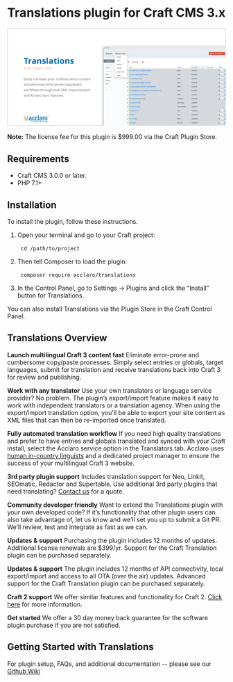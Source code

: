 # Translations plugin for Craft CMS 3.x

![repo-img](./resources/img/image.jpg)

**Note:** The license fee for this plugin is $999.00 via the Craft Plugin Store.

<!-- ## Used By -->
<!-- [Clients go here] -->

## Requirements
- Craft CMS 3.0.0 or later.
- PHP 7.1+

## Installation

To install the plugin, follow these instructions.

1. Open your terminal and go to your Craft project:

        cd /path/to/project

2. Then tell Composer to load the plugin:

        composer require acclaro/translations

3. In the Control Panel, go to Settings → Plugins and click the “Install” button for Translations.

You can also install Translations via the Plugin Store in the Craft Control Panel.

## Translations Overview

**Launch multilingual Craft 3 content fast** Eliminate error-prone and cumbersome copy/paste processes. Simply select entries or globals, target languages, submit for translation and receive translations back into Craft 3 for review and publishing.

**Work with any translator** Use your own translators or language service provider? No problem. The plugin’s export/import feature makes it easy to work with independent translators or a translation agency. When using the export/import translation option, you'll be able to export your site content as XML files that can then be re-imported once translated.

**Fully automated translation workflow** If you need high quality translations and prefer to have entries and globals translated and synced with your Craft install, select the Acclaro service option in the Translators tab. Acclaro uses [human in-country linguists](https://www.acclaro.com/services/?utm_campaign=Craft%20Plugin%20Store&utm_source=Craft%20Plugin%20Store%20Listing%20-%20Human%20Translation%20Services&utm_medium=Listing) and a dedicated project manager to ensure the success of your multilingual Craft 3 website.

**3rd party plugin support** Includes translation support for Neo, Linkit, SEOmatic, Redactor and Supertable. Use additional 3rd party plugins that need translating? [Contact us](http://www.acclaro.com/translation-services-cost/?utm_campaign=Craft%20Plugin%20Store&utm_source=Craft%20Plugin%20Store%20Listing%20-%20Third%20Party%20Plugins%20Quote&utm_medium=Listing) for a quote.

**Community developer friendly** Want to extend the Translations plugin with your own developed code? If it’s functionality that other plugin users can also take advantage of, let us know and we’ll set you up to submit a Git PR.  We’ll review, test and integrate as fast as we can.

**Updates & support** Purchasing the plugin includes 12 months of updates. Additional license renewals are $399/yr. Support for the Craft Translation plugin can be purchased separately.

**Updates & support** The plugin includes 12 months of API connectivity, local export/import and access to all OTA (over the air) updates. Advanced support for the Craft Translation plugin can be purchased separately.

**Craft 2 support**  We offer similar features and functionality for Craft 2. [Click here](https://info.acclaro.com/translation-plugin-for-craft?utm_campaign=Craft%20Plugin%20Store&utm_source=Craft%20Plugin%20Store%20Listing%20-%20Craft%202%20Page&utm_medium=Listing) for more information.

**Get started** We offer a 30 day money back guarantee for the software plugin purchase if you are not satisfied.

## Getting Started with Translations

For plugin setup, FAQs, and additional documentation -- please see our [Github Wiki](https://github.com/AcclaroInc/craft-translations/wiki)
